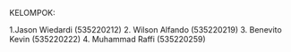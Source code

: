 KELOMPOK:

1.Jason Wiedardi (535220212)
2. Wilson Alfando (535220219)
3. Benevito Kevin (535220222)
4. Muhammad Raffi (535220259)
